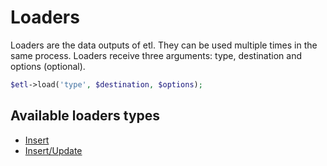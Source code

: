 # Loaders

Loaders are the data outputs of etl. They can be used multiple times in the same process. Loaders receive three arguments: type, destination and options (optional).

```php
$etl->load('type', $destination, $options);
```


## Available loaders types

* [Insert](Insert.md)
* [Insert/Update](InsertUpdate.md)
